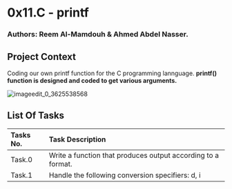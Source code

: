 # 0x11.C - printf
### Authors: Reem Al-Mamdouh & Ahmed Abdel Nasser.

## Project Context
Coding our own printf function for the C programming lannguage.
__printf() function is designed and coded to get various arguments.__

![imageedit_0_3625538568](https://user-images.githubusercontent.com/67245108/228342527-629a4a50-4d9b-4fb5-82b8-3c1060fe941f.jpg)

## List Of Tasks
|Tasks No.|Task Description|
|:--------|:---------------|
|Task.0|  Write a function that produces output according to a format.|
|Task.1|  Handle the following conversion specifiers: d, i|
